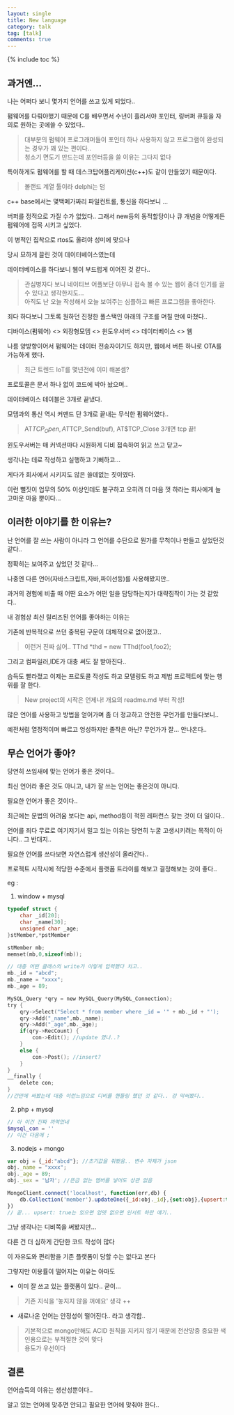 ```yaml
---
layout: single
title: New language
category: talk
tag: [talk]
comments: true
---
```


{% include toc %}

## 과거엔...

나는 어쩌다 보니 몇가지 언어를 쓰고 있게 되었다..

펌웨어를 다뤄야했기 때문에 C를 배우면서 수년이 흘러서야 포인터, 링버퍼 큐등을 자의로 원하는 곳에쓸 수 있었다..

> 대부분의 펌웨어 프로그래머들이 포인터 하나 사용하지 않고 프로그램이 완성되는 경우가 꽤 있는 편이다..  
청소기 면도기 만드는데 포인터등을 쓸 이유는 그다지 없다

특이하게도 펌웨어를 할 때 데스크탑어플리케이션(c++)도 같이 만들었기 때문이다.

> 볼랜드 계열 툴이라 delphi는 덤

c++ base에서는 몇백메가짜리 파일컨트롤, 통신을 하다보니 ...

버퍼를 정적으로 가질 수가 없었다.. 그래서 new등의 동적할당이나 큐 개념을 어떻게든 펌웨어에 접목 시키고 싶었다.
 
이 병적인 집착으로 rtos도 올려야 성미에 맞으나 
 
당시 묘하게 끌린 것이 데이터베이스였는데

데이터베이스를 하다보니 웹이 부드럽게 이어진 것 같다..

> 관심병자다 보니 네이티브 어플보단 아무나 접속 볼 수 있는 웹이 좀더 인기를 끌 수 있다고 생각한지도...  
아직도 난 오늘 작성해서 오늘 보여주는 심플하고 빠른 프로그램을 좋아한다.

죄다 하다보니 그토록 원하던 진정한 풀스택인 아래의 구조를 며칠 만에 마쳤다..

디바이스(펌웨어) <> 외장형모뎀 <> 윈도우서버 <> 데이터베이스 <> 웹

나름 양방향이어서 펌웨어는 데이터 전송자이기도 하지만, 웹에서 버튼 하나로 OTA를 가능하게 했다.

> 최근 트렌드 IoT를 몇년전에 이미 해본셈?

프로토콜은 문서 하나 없이 코드에 박아 놨으며..

데이터베이스 테이블은 3개로 끝냈다.

모뎀과의 통신 역시 커맨드 단 3개로 끝내는 무식한 펌웨어였다..

> AT$TCP_Open, AT$TCP_Send(buf), AT$TCP_Close 3개면 tcp 끝!

윈도우서버는 매 커넥션마다 시원하게 디비 접속하여 읽고 쓰고 닫고~

생각나는 데로 작성하고 실행하고 기뻐하고...

게다가 회사에서 시키지도 않은 쓸데없는 짓이였다.

이런 뻘짓이 업무의 50% 이상인데도 불구하고 오히려 더 마음 껏 하라는 회사에게 늘 고마운 마음 뿐이다...

## 이러한 이야기를 한 이유는?

난 언어를 잘 쓰는 사람이 아니라 그 언어를 수단으로 뭔가를 무척이나 만들고 싶었던것 같다..

정확히는 보여주고 싶었던 것 같다...

나중엔 다른 언어(자바스크립트,자바,파이선등)를 사용해봤지만..

과거의 경험에 비출 때 어떤 요소가 어떤 일을 담당하는지가 대략짐작이 가는 것 같았다..

내 경험상 최신 릴리즈된 언어를 좋아하는 이유는

기존에 반복적으로 쓰던 중복된 구문이 대체적으로 없어졌고..

> 이런거 진짜 싫어.. TThd *thd = new TThd(foo1,foo2); 
 
그리고 컴파일러,IDE가 대충 써도 잘 받아진다..

습득도 빨라졌고 이제는 프로토콜 작성도 하고 모델링도 하고 제법 프로젝트에 맞는 행위를 잘 한다.

> New project의 시작은 언제나! 개요의 readme.md 부터 작성!

많은 언어를 사용하고 방법을 얻어가며 좀 더 정교하고 안전한 무언가를 만들다보니..

예전처럼 열정적이며 빠르고 엉성하지만 졸작은 아닌? 무언가가 잘... 안나온다..

## 무슨 언어가 좋아?

당연히 쓰임새에 맞는 언어가 좋은 것이다..

최신 언어라 좋은 것도 아니고, 내가 잘 쓰는 언어는 좋은것이 아니다.

필요한 언어가 좋은 것이다..

최근에는 문법의 어려움 보다는 api, method등이 적힌 레퍼런스 찾는 것이 더 일이다..
 
언어를 죄다 무료로 여기저기서 밀고 있는 이유는 당연히 누굴 고생시키려는 목적이 아니다.. 그 반대지..

필요한 언어를 쓰다보면 자연스럽게 생산성이 올라간다..

프로젝트 시작시에 적당한 수준에서 플랫폼 트라이를 해보고 결정해보는 것이 좋다..

eg : 

1. window + mysql  

```c
typedef struct {
    char _id[20];
    char _name[30];
    unsigned char _age;
}stMember,*pstMember

stMember mb;
memset(mb,0,sizeof(mb));

// 대충 어떤 클래스의 write가 이렇게 입력했다 치고..
mb._id = "abcd";
mb._name = "xxxx";
mb._age = 89;

MySQL_Query *qry = new MySQL_Query(MySQL_Connection);
try {
    qry->Select("Select * from member where _id = '" + mb._id + "');
    qry->Add("_name",mb._name);
    qry->Add("_age",mb._age);
    if(qry->RecCount) {
        con->Edit(); //update 였나..?
    }
    else {
        con->Post(); //insert?
    }
}
__finally {
    delete con;
}
//간만에 써봤는데 대충 이런느낌으로 디비를 핸들링 했던 것 같다.. 걍 막써봤다..
```

2. php + mysql

```php
// 아 이건 진짜 까먹었네 
$mysql_con = ''
// 이건 다음에 ;
```

3. nodejs + mongo

```javascript
var obj = {_id:"abcd"}; //초기값을 줘봤음.. 변수 자체가 json
obj._name = "xxxx";
obj._age = 89;
obj._sex = '남자'; //뜬금 없는 멤버를 넣어도 상관 없음

MongoClient.connect('localhost', function(err,db) {
    db.Collection('member').updateOne({_id:obj._id},{set:obj},{upsert:true}); //json 그냥 씀 끝!
})
// 끝... upsert: true는 있으면 업뎃 없으면 인서트 하란 얘기..
```


그냥 생각나는 디비쪽을 써봤지만...

다른 건 더 심하게 간단한 코드 작성이 많다

이 자유도와 편리함을 기존 플랫폼이 당할 수는 없다고 본다

그렇지만 이용률이 떨어지는 이유는 아마도

- 이미 잘 쓰고 있는 플랫폼이 있다.. 굳이...

> 기존 지식을 '놓지지 않을 꺼에요' 생각 ++

- 새로나온 언어는 안정성이 떨어진다.. 라고 생각함..

> 기본적으로 mongo만해도 ACID 원칙을 지키지 않기 때문에 전산망중 중요한 색인용으로는 부적절한 것이 맞다  
용도가 우선이다

## 결론

언어습득의 이유는 생산성뿐이다..

알고 있는 언어에 맞추면 안되고 필요한 언어에 맞춰야 한다.. 

